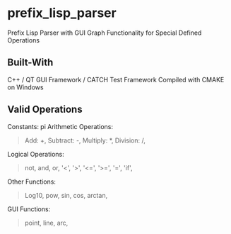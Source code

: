 # prefix_lisp_parser
Prefix Lisp Parser with GUI Graph Functionality for Special Defined Operations

## Built-With
C++ / QT GUI Framework / CATCH Test Framework
Compiled with CMAKE on Windows

## Valid Operations
Constants: pi
Arithmetic Operations:
> Add: +, 
> Subtract: -, 
> Multiply: *, 
> Division: /, 

Logical Operations:
> not,
> and,
> or, 
> '<', 
> '>', 
> '<=', 
> '>=', 
> '=', 
> 'if', 

Other Functions:
> Log10, 
> pow, 
> sin, 
> cos, 
> arctan, 

GUI Functions:
> point, 
> line, 
> arc, 
